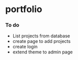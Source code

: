 # portfolio

### To do
 - List projects from database
 - create page to add projects
 - create login
 - extend theme to admin page

 
